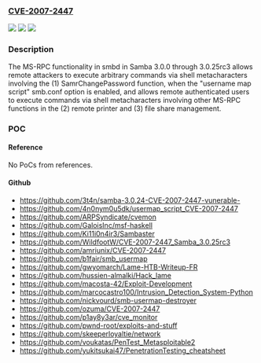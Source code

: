 ### [CVE-2007-2447](https://cve.mitre.org/cgi-bin/cvename.cgi?name=CVE-2007-2447)
![](https://img.shields.io/static/v1?label=Product&message=n%2Fa&color=blue)
![](https://img.shields.io/static/v1?label=Version&message=n%2Fa&color=blue)
![](https://img.shields.io/static/v1?label=Vulnerability&message=n%2Fa&color=brighgreen)

### Description

The MS-RPC functionality in smbd in Samba 3.0.0 through 3.0.25rc3 allows remote attackers to execute arbitrary commands via shell metacharacters involving the (1) SamrChangePassword function, when the "username map script" smb.conf option is enabled, and allows remote authenticated users to execute commands via shell metacharacters involving other MS-RPC functions in the (2) remote printer and (3) file share management.

### POC

#### Reference
No PoCs from references.

#### Github
- https://github.com/3t4n/samba-3.0.24-CVE-2007-2447-vunerable-
- https://github.com/4n0nym0u5dk/usermap_script_CVE-2007-2447
- https://github.com/ARPSyndicate/cvemon
- https://github.com/GaloisInc/msf-haskell
- https://github.com/Ki11i0n4ir3/Sambaster
- https://github.com/WildfootW/CVE-2007-2447_Samba_3.0.25rc3
- https://github.com/amriunix/CVE-2007-2447
- https://github.com/b1fair/smb_usermap
- https://github.com/gwyomarch/Lame-HTB-Writeup-FR
- https://github.com/hussien-almalki/Hack_lame
- https://github.com/macosta-42/Exploit-Development
- https://github.com/marcocastro100/Intrusion_Detection_System-Python
- https://github.com/nickvourd/smb-usermap-destroyer
- https://github.com/ozuma/CVE-2007-2447
- https://github.com/p1ay8y3ar/cve_monitor
- https://github.com/pwnd-root/exploits-and-stuff
- https://github.com/skeeperloyaltie/network
- https://github.com/voukatas/PenTest_Metasploitable2
- https://github.com/yukitsukai47/PenetrationTesting_cheatsheet


